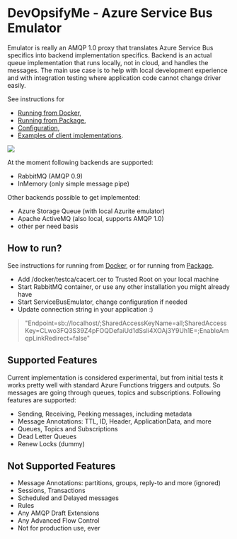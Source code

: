 # DevOpsifyMe - Azure Service Bus Emulator

Emulator is really an AMQP 1.0 proxy that translates Azure Service Bus specifics into backend implementation specifics. Backend is an actual queue implementation that runs locally, not in cloud, and handles the messages. The main use case is to help with local development experience and with integration testing where application code cannot change driver easily.

See instructions for 
* [Running from Docker](docs/install-docker.md),
* [Running from Package](docs/install-package.md),
* [Configuration](docs/configuration.md),
* [Examples of client implementations](docs/examples.md).

![](docs/example-azure-function.gif)

At the moment following backends are supported:

* RabbitMQ (AMQP 0.9)
* InMemory (only simple message pipe)

Other backends possible to get implemented:
* Azure Storage Queue (with local Azurite emulator)
* Apache ActiveMQ (also local, supports AMQP 1.0)
* other per need basis

## How to run?

See instructions for running from [Docker](docs/install-docker.md), or for running from [Package](docs/install-package.md).

* Add /docker/testca/cacert.cer to Trusted Root on your local machine
* Start RabbitMQ container, or use any other installation you might already have
* Start ServiceBusEmulator, change configuration if needed
* Update connection string in your application :)

> "Endpoint=sb://localhost/;SharedAccessKeyName=all;SharedAccessKey=CLwo3FQ3S39Z4pFOQDefaiUd1dSsli4XOAj3Y9Uh1E=;EnableAmqpLinkRedirect=false"

## Supported Features

Current implementation is considered experimental, but from initial tests it works pretty well with standard Azure Functions triggers and outputs. So messages are going through queues, topics and subscriptions. Following features are supported:

* Sending, Receiving, Peeking messages, including metadata
* Message Annotations: TTL, ID, Header, ApplicationData, and more
* Queues, Topics and Subscriptions
* Dead Letter Queues
* Renew Locks (dummy)

## Not Supported Features
* Message Annotations: partitions, groups, reply-to and more (ignored)
* Sessions, Transactions
* Scheduled and Delayed messages
* Rules
* Any AMQP Draft Extensions
* Any Advanced Flow Control
* Not for production use, ever





